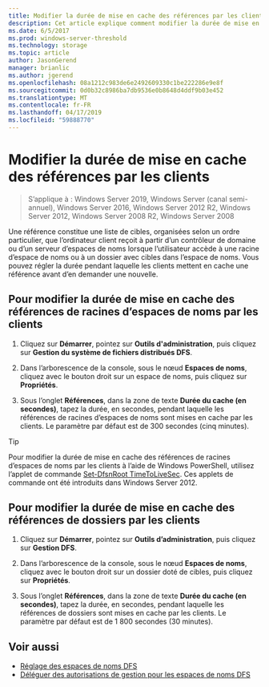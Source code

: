 ```yaml
---
title: Modifier la durée de mise en cache des références par les clients
description: Cet article explique comment modifier la durée de mise en cache des références par les clients
ms.date: 6/5/2017
ms.prod: windows-server-threshold
ms.technology: storage
ms.topic: article
author: JasonGerend
manager: brianlic
ms.author: jgerend
ms.openlocfilehash: 08a1212c983de6e2492609330c1be222286e9e8f
ms.sourcegitcommit: 0d0b32c8986ba7db9536e0b8648d4ddf9b03e452
ms.translationtype: MT
ms.contentlocale: fr-FR
ms.lasthandoff: 04/17/2019
ms.locfileid: "59888770"
---
```

# <a name="change-the-amount-of-time-that-clients-cache-referrals"></a>Modifier la durée de mise en cache des références par les clients

> S’applique à : Windows Server 2019, Windows Server (canal semi-annuel), Windows Server 2016, Windows Server 2012 R2, Windows Server 2012, Windows Server 2008 R2, Windows Server 2008

Une référence constitue une liste de cibles, organisées selon un ordre particulier, que l’ordinateur client reçoit à partir d’un contrôleur de domaine ou d’un serveur d’espaces de noms lorsque l’utilisateur accède à une racine d’espace de noms ou à un dossier avec cibles dans l’espace de noms. Vous pouvez régler la durée pendant laquelle les clients mettent en cache une référence avant d’en demander une nouvelle.

## <a name="to-change-the-amount-of-time-that-clients-cache-namespace-root-referrals"></a>Pour modifier la durée de mise en cache des références de racines d’espaces de noms par les clients

1.  Cliquez sur **Démarrer**, pointez sur **Outils d'administration**, puis cliquez sur **Gestion du système de fichiers distribués DFS**.

2.  Dans l’arborescence de la console, sous le nœud **Espaces de noms**, cliquez avec le bouton droit sur un espace de noms, puis cliquez sur **Propriétés**.

3.  Sous l’onglet **Références**, dans la zone de texte **Durée du cache (en secondes)**, tapez la durée, en secondes, pendant laquelle les références de racines d’espaces de noms sont mises en cache par les clients. Le paramètre par défaut est de 300 secondes (cinq minutes).

> [!TIP]
> Pour modifier la durée de mise en cache des références de racines d’espaces de noms par les clients à l’aide de Windows PowerShell, utilisez l’applet de commande [Set-DfsnRoot TimeToLiveSec](https://technet.microsoft.com/library/jj884281.aspx). Ces applets de commande ont été introduits dans Windows Server 2012.

## <a name="to-change-the-amount-of-time-that-clients-cache-folder-referrals"></a>Pour modifier la durée de mise en cache des références de dossiers par les clients

1.  Cliquez sur **Démarrer**, pointez sur **Outils d’administration**, puis cliquez sur **Gestion DFS**.

2.  Dans l’arborescence de la console, sous le nœud **Espaces de noms**, cliquez avec le bouton droit sur un dossier doté de cibles, puis cliquez sur **Propriétés**.

3.  Sous l’onglet **Références**, dans la zone de texte **Durée du cache (en secondes)**, tapez la durée, en secondes, pendant laquelle les références de dossiers sont mises en cache par les clients. Le paramètre par défaut est de 1 800 secondes (30 minutes).

## <a name="see-also"></a>Voir aussi

-   [Réglage des espaces de noms DFS](tuning-dfs-namespaces.md)
-   [Déléguer des autorisations de gestion pour les espaces de noms DFS](delegate-management-permissions-for-dfs-namespaces.md)


